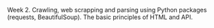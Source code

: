 Week 2. Crawling, web scrapping and parsing using Python packages (requests,
BeautifulSoup). The basic principles of HTML and API.
